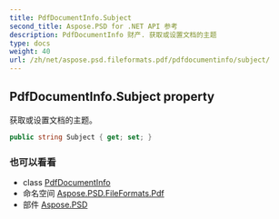 ```yaml
---
title: PdfDocumentInfo.Subject
second_title: Aspose.PSD for .NET API 参考
description: PdfDocumentInfo 财产. 获取或设置文档的主题
type: docs
weight: 40
url: /zh/net/aspose.psd.fileformats.pdf/pdfdocumentinfo/subject/
---
```

## PdfDocumentInfo.Subject property

获取或设置文档的主题。

```csharp
public string Subject { get; set; }
```

### 也可以看看

* class [PdfDocumentInfo](../)
* 命名空间 [Aspose.PSD.FileFormats.Pdf](../../pdfdocumentinfo/)
* 部件 [Aspose.PSD](../../../)


